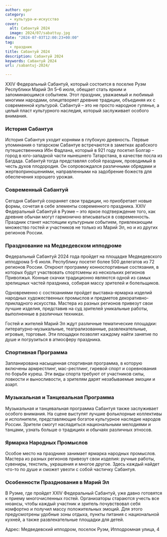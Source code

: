 ```yaml
---
author: egor
category:
  - культура-и-искусство
cover:
  alt: Сабантуй 2024
  image: 2024/07/sabattuy.jpg
date: "2024-07-03T12:00:23+00:00"
tag:
  - праздник
title: Сабантуй 2024
description: Сабантуй 2024
keywords: Сабантуй 2024
url: /sabantuj-2024/

---
```

XXIV Федеральный Сабантуй, который состоится в поселке Руэм Республики Марий Эл 5–6 июля, обещает стать ярким и запоминающимся событием. Этот праздник, уважаемый и любимый многими народами, олицетворяет древние традиции, объединяя их с современной культурой. Сабантуй – это не просто народное гулянье, а целый пласт культурного наследия, который заслуживает особого внимания.

### История Сабантуя

История Сабантуя уходит корнями в глубокую древность. Первые упоминания о татарском Сабантуе встречаются в заметках арабского путешественника Ибн Фадлана, который в 921 году посетил Болгар – город в юго-западной части нынешнего Татарстана, в качестве посла из Багдада. Сабантуй тогда представлял собой праздник, проводимый в честь духов плодородия. Он сопровождался различными обрядами и жертвоприношениями, направленными на задобрение божеств для обеспечения хорошего урожая.

### Современный Сабантуй

Сегодня Сабантуй сохраняет свои традиции, но приобретает новые формы, сочетая в себе элементы современного праздника. XXIV Федеральный Сабантуй в Руэме – это яркое подтверждение того, как древние обычаи могут гармонично вписываться в современность. Праздник станет настоящим культурным событием, привлекающим множество гостей и участников не только из Марий Эл, но и из других регионов России.

### Празднование на Медведевском ипподроме

Федеральный Сабантуй 2024 года пройдет на площадке Медведевского ипподрома 5-6 июля. Республику посетят более 500 делегатов из 72 регионов России. Откроют программу конноспортивные состязания, в которых будут участвовать спортсмены из нескольких регионов Приволжья. Конные скачки традиционно являются одной из самых зрелищных частей праздника, собирая массу зрителей и болельщиков.

Одновременно с состязаниями пройдет выставка-ярмарка изделий народных художественных промыслов и предметов декоративно-прикладного искусства. Мастера из разных регионов привезут свои лучшие изделия, представив на суд зрителей уникальные работы, выполненные в различных техниках.

Гостей и жителей Марий Эл ждут различные тематические площадки: литературно-музыкальные, театрализованные, развлекательные, игровые, торговые. Эти площадки позволят каждому найти занятие по душе и погрузиться в атмосферу праздника.

### Спортивная Программа

Запланирована насыщенная спортивная программа, в которую включены армрестлинг, мас-рестлинг, гиревой спорт и соревнования по борьбе куреш. Эти виды спорта требуют от участников силы, ловкости и выносливости, а зрителям дарят незабываемые эмоции и азарт.

### Музыкальная и Танцевальная Программа

Музыкальная и танцевальная программа Сабантуя также заслуживает особого внимания. На сцене выступят лучшие фольклорные коллективы и исполнители, представляющие богатое культурное наследие народов России. Зрители смогут насладиться национальными мелодиями и танцами, узнать больше о традициях и обычаях различных этносов.

### Ярмарка Народных Промыслов

Особое место на празднике занимает ярмарка народных промыслов. Мастера из разных регионов привезут свои изделия: ручные работы, сувениры, текстиль, украшения и многое другое. Здесь каждый найдет что-то по душе и сможет увезти с собой частичку Сабантуя.

### Особенности Празднования в Марий Эл

В Руэме, где пройдет XXIV Федеральный Сабантуй, уже давно готовятся к приему многочисленных гостей. Организаторы стараются учесть все нюансы, чтобы каждый участник и зритель почувствовал себя комфортно и получил массу положительных эмоций. Для этого предусмотрены удобные зоны отдыха, пункты питания с национальной кухней, а также развлекательные площадки для детей.

Адрес: Медведевский ипподром, поселок Руэм, Ипподромная улица, 4
